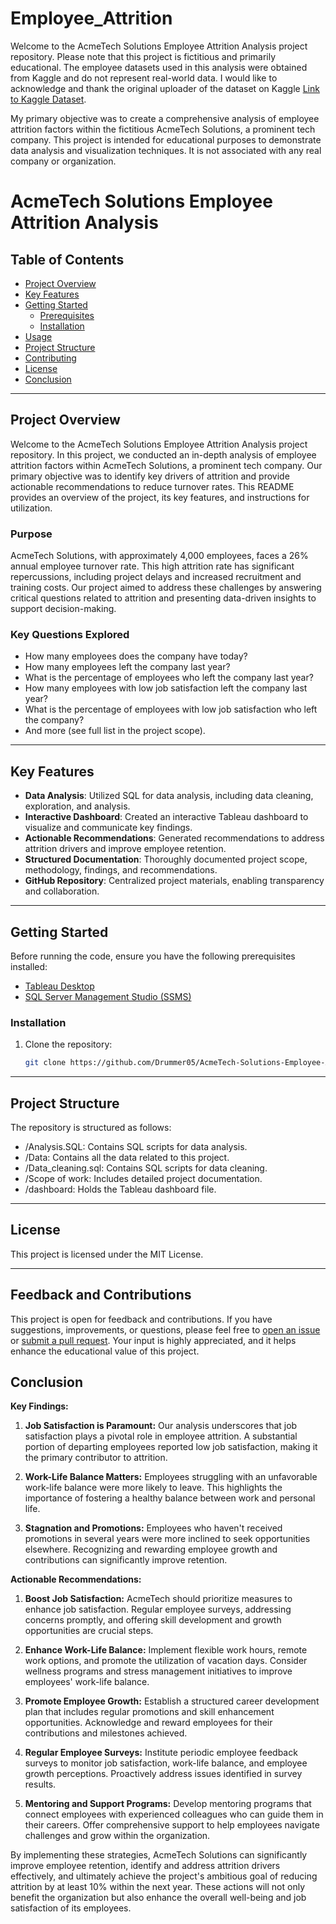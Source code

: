 # Employee_Attrition

Welcome to the AcmeTech Solutions Employee Attrition Analysis project repository. Please note that this project is fictitious and primarily educational. The employee datasets used in this analysis were obtained from Kaggle and do not represent real-world data. I would like to acknowledge and thank the original uploader of the dataset on Kaggle [Link to Kaggle Dataset](https://www.kaggle.com/datasets/vjchoudhary7/hr-analytics-case-study?select=out_time.csv). 

My primary objective was to create a comprehensive analysis of employee attrition factors within the fictitious AcmeTech Solutions, a prominent tech company. This project is intended for educational purposes to demonstrate data analysis and visualization techniques. It is not associated with any real company or organization.

# AcmeTech Solutions Employee Attrition Analysis

## Table of Contents
- [Project Overview](#project-overview)
- [Key Features](#key-features)
- [Getting Started](#getting-started)
  - [Prerequisites](#prerequisites)
  - [Installation](#installation)
- [Usage](#usage)
- [Project Structure](#project-structure)
- [Contributing](#contributing)
- [License](#license)
- [Conclusion](#conclusion)

---

## Project Overview

Welcome to the AcmeTech Solutions Employee Attrition Analysis project repository. In this project, we conducted an in-depth analysis of employee attrition factors within AcmeTech Solutions, a prominent tech company. Our primary objective was to identify key drivers of attrition and provide actionable recommendations to reduce turnover rates. This README provides an overview of the project, its key features, and instructions for utilization.

### Purpose
AcmeTech Solutions, with approximately 4,000 employees, faces a 26% annual employee turnover rate. This high attrition rate has significant repercussions, including project delays and increased recruitment and training costs. Our project aimed to address these challenges by answering critical questions related to attrition and presenting data-driven insights to support decision-making.

### Key Questions Explored
- How many employees does the company have today?
- How many employees left the company last year?
- What is the percentage of employees who left the company last year?
- How many employees with low job satisfaction left the company last year?
- What is the percentage of employees with low job satisfaction who left the company?
- And more (see full list in the project scope).

---

## Key Features

- **Data Analysis**: Utilized SQL for data analysis, including data cleaning, exploration, and analysis.
- **Interactive Dashboard**: Created an interactive Tableau dashboard to visualize and communicate key findings.
- **Actionable Recommendations**: Generated recommendations to address attrition drivers and improve employee retention.
- **Structured Documentation**: Thoroughly documented project scope, methodology, findings, and recommendations.
- **GitHub Repository**: Centralized project materials, enabling transparency and collaboration.

---

## Getting Started

Before running the code, ensure you have the following prerequisites installed:

- [Tableau Desktop](https://www.tableau.com/products/desktop/download)
- [SQL Server Management Studio (SSMS)](https://docs.microsoft.com/en-us/sql/ssms/download-sql-server-management-studio-ssms)

### Installation

1. Clone the repository:

   ```bash
   git clone https://github.com/Drummer05/AcmeTech-Solutions-Employee-Attrition-Analysis.git

---

## Project Structure
The repository is structured as follows:

- /Analysis.SQL: Contains SQL scripts for data analysis.
- /Data: Contains all the data related to this project.
- /Data_cleaning.sql: Contains SQL scripts for data cleaning.
- /Scope of work: Includes detailed project documentation.
- /dashboard: Holds the Tableau dashboard file.

---

## License
This project is licensed under the MIT License. 

---

## Feedback and Contributions

This project is open for feedback and contributions. If you have suggestions, improvements, or questions, please feel free to [open an issue](https://github.com/Drummer05/Employee_Attrition/issues) or [submit a pull request](https://github.com/Drummer05/Employee_Attrition/pulls). Your input is highly appreciated, and it helps enhance the educational value of this project.


## Conclusion

**Key Findings:**

1. **Job Satisfaction is Paramount:** Our analysis underscores that job satisfaction plays a pivotal role in employee attrition. A substantial portion of departing employees reported low job satisfaction, making it the primary contributor to attrition.

2. **Work-Life Balance Matters:** Employees struggling with an unfavorable work-life balance were more likely to leave. This highlights the importance of fostering a healthy balance between work and personal life.

3. **Stagnation and Promotions:** Employees who haven't received promotions in several years were more inclined to seek opportunities elsewhere. Recognizing and rewarding employee growth and contributions can significantly improve retention.

**Actionable Recommendations:**

1. **Boost Job Satisfaction:** AcmeTech should prioritize measures to enhance job satisfaction. Regular employee surveys, addressing concerns promptly, and offering skill development and growth opportunities are crucial steps.

2. **Enhance Work-Life Balance:** Implement flexible work hours, remote work options, and promote the utilization of vacation days. Consider wellness programs and stress management initiatives to improve employees' work-life balance.

3. **Promote Employee Growth:** Establish a structured career development plan that includes regular promotions and skill enhancement opportunities. Acknowledge and reward employees for their contributions and milestones achieved.

4. **Regular Employee Surveys:** Institute periodic employee feedback surveys to monitor job satisfaction, work-life balance, and employee growth perceptions. Proactively address issues identified in survey results.

5. **Mentoring and Support Programs:** Develop mentoring programs that connect employees with experienced colleagues who can guide them in their careers. Offer comprehensive support to help employees navigate challenges and grow within the organization.

By implementing these strategies, AcmeTech Solutions can significantly improve employee retention, identify and address attrition drivers effectively, and ultimately achieve the project's ambitious goal of reducing attrition by at least 10% within the next year. These actions will not only benefit the organization but also enhance the overall well-being and job satisfaction of its employees.
